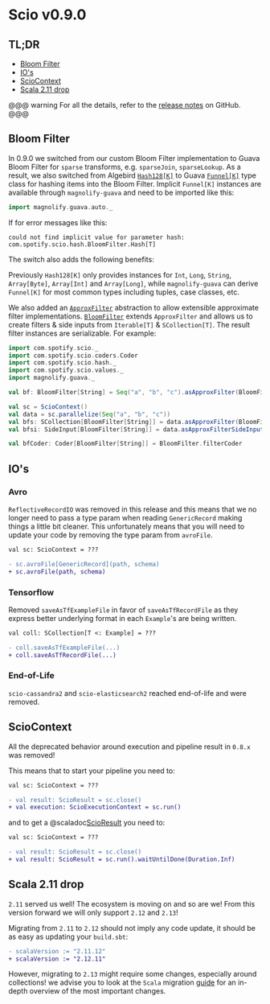 # Scio v0.9.0

## TL;DR

* [Bloom Filter](#bloom-filter)
* [IO's](#ios)
* [ScioContext](#sciocontext)
* [Scala 2.11 drop](#scala-2-11-drop)

@@@ warning
For all the details, refer to the [release notes](https://github.com/spotify/scio/releases/tag/v0.9.0) on GitHub.
@@@

## Bloom Filter

In 0.9.0 we switched from our custom Bloom Filter implementation to Guava Bloom Filter for `sparse` transforms, e.g. `sparseJoin`, `sparseLookup`. As a result, we also switched from Algebird [`Hash128[K]`](http://twitter.github.io/algebird/api/#com.twitter.algebird.Hash128) to Guava [`Funnel[K]`](https://guava.dev/releases/snapshot-jre/api/docs/com/google/common/hash/Funnel.html) type class for hashing items into the Bloom Filter. Implicit `Funnel[K]` instances are available through `magnolify-guava` and need to be imported like this:

```scala
import magnolify.guava.auto._
```

If for error messages like this:

```
could not find implicit value for parameter hash: com.spotify.scio.hash.BloomFilter.Hash[T]
```

The switch also adds the following benefits:

Previously `Hash128[K]` only provides instances for `Int`, `Long`, `String`, `Array[Byte]`, `Array[Int]` and `Array[Long]`, while `magnolify-guava` can derive `Funnel[K]` for most common types including tuples, case classes, etc.

We also added an [`ApproxFilter`](https://spotify.github.io/scio/api/com/spotify/scio/hash/index.html) abstraction to allow extensible approximate filter implementations. [`BloomFilter`](https://spotify.github.io/scio/api/com/spotify/scio/hash/BloomFilter$.html) extends `ApproxFilter` and allows us to create filters & side inputs from `Iterable[T]` & `SCollection[T]`. The result filter instances are serializable. For example:

```scala
import com.spotify.scio._
import com.spotify.scio.coders.Coder
import com.spotify.scio.hash._
import com.spotify.scio.values._
import magnolify.guava._

val bf: BloomFilter[String] = Seq("a", "b", "c").asApproxFilter(BloomFilter)

val sc = ScioContext()
val data = sc.parallelize(Seq("a", "b", "c"))
val bfs: SCollection[BloomFilter[String]] = data.asApproxFilter(BloomFilter)
val bfsi: SideInput[BloomFilter[String]] = data.asApproxFilterSideInput(BloomFilter)

val bfCoder: Coder[BloomFilter[String]] = BloomFilter.filterCoder
```

## IO's

### Avro

`ReflectiveRecordIO` was removed in this release and this means that we no longer need to pass a type param when reading `GenericRecord` making things a little bit cleaner. This unfortunately means that you will need to update your code by removing the type param from `avroFile`.

```diff
val sc: ScioContext = ???

- sc.avroFile[GenericRecord](path, schema)
+ sc.avroFile(path, schema)
```

### Tensorflow

Removed `saveAsTfExampleFile` in favor of `saveAsTfRecordFile` as they express better underlying format in each `Example`'s are being written.

```diff
val coll: SCollection[T <: Example] = ???

- coll.saveAsTfExampleFile(...)
+ coll.saveAsTfRecordFile(...)
```

### End-of-Life

`scio-cassandra2` and `scio-elasticsearch2` reached end-of-life and were removed.

## ScioContext

All the deprecated behavior around execution and pipeline result in `0.8.x` was removed!

This means that to start your pipeline you need to:

```diff
val sc: ScioContext = ???

- val result: ScioResult = sc.close()
+ val execution: ScioExecutionContext = sc.run()
```

and to get a @scaladoc[ScioResult](com.spotify.scio.ScioResult) you need to:

```diff
val sc: ScioContext = ???

- val result: ScioResult = sc.close()
+ val result: ScioResult = sc.run().waitUntilDone(Duration.Inf)
```

## Scala 2.11 drop

`2.11` served us well! The ecosystem is moving on and so are we! From this version forward we will only support `2.12` and `2.13`!

Migrating from `2.11` to `2.12` should not imply any code update, it should be as easy as updating your `build.sbt`:

```diff
- scalaVersion := "2.11.12"
+ scalaVersion := "2.12.11"
```

However, migrating to `2.13` might require some changes, especially around collections! we advise you to look at the `Scala` migration [guide](https://docs.scala-lang.org/overviews/core/collections-migration-213.html) for an in-depth overview of the most important changes.